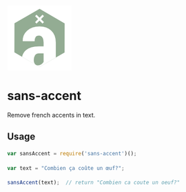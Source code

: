 ![Sans-accent Logo](/sans-accent-logo.png)
# sans-accent
Remove french accents in text.

## Usage
```js
var sansAccent = require('sans-accent')();

var text = "Combien ça coûte un œuf?";

sansAccent(text);  // return "Combien ca coute un oeuf?"
```
